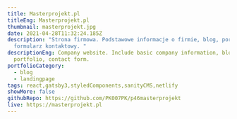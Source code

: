 ```yaml
---
title: Masterprojekt.pl
titleEng: Masterprojekt.pl
thumbnail: masterprojekt.jpg
date: 2021-04-28T11:32:24.185Z
description: "Strona firmowa. Podstawowe informacje o firmie, blog, portfolio,
  formularz kontaktowy. "
descriptionEng: Company website. Include basic company information, blog,
  portfolio, contact form.
portfolioCategory:
  - blog
  - landingpage
tags: react,gatsby3,styledComponents,sanityCMS,netlify
showMore: false
githubRepo: https://github.com/PK007PK/p46masterprojekt
live: https://masterprojekt.pl
---
```

